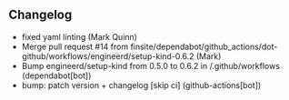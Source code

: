 ## Changelog

- fixed yaml linting (Mark Quinn)
- Merge pull request #14 from finsite/dependabot/github_actions/dot-github/workflows/engineerd/setup-kind-0.6.2 (Mark)
- Bump engineerd/setup-kind from 0.5.0 to 0.6.2 in /.github/workflows (dependabot[bot])
- bump: patch version + changelog [skip ci] (github-actions[bot])